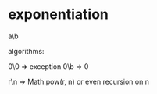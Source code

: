 # exponentiation

a\b

algorithms:

0\0 => exception
0\b => 0

r\n => Math.pow(r, n) or even recursion on n

